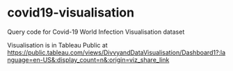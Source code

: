 # covid19-visualisation

Query code for Covid-19 World Infection Visualisation dataset

Visualisation is in Tableau Public at https://public.tableau.com/views/DivvyandDataVisualisation/Dashboard1?:language=en-US&:display_count=n&:origin=viz_share_link
